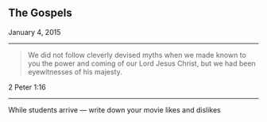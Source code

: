 ## The Gospels
January 4, 2015

--- 

> We did not follow cleverly devised myths when we made known to you the power and coming of our Lord Jesus Christ, but we had been eyewitnesses of his majesty.

2 Peter 1:16

--- 

While students arrive — write down your movie likes and dislikes
